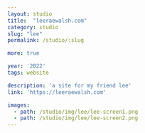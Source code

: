 ```yaml
---
layout: studio
title:  "leeraewalsh.com"
category: studio
slug: "lee"
permalink: /studio/:slug

more: true

year: '2022'
tags: website

description: 'a site for my friend lee'
link: 'https://leeraewalsh.com'

images:
  - path: /studio/img/lee/lee-screen1.png
  - path: /studio/img/lee/lee-screen2.png
---
```



